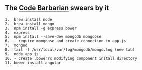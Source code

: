 ## The [Code Barbarian](http://thecodebarbarian.wordpress.com/2013/07/22/introduction-to-the-mean-stack-part-one-setting-up-your-tools/) swears by it

```
1.  brew install node
2.  brew install mongo
3.  npm install -g express bower
4.  express
5.  npm install --save-dev mongodb mongoose
6.  - require mongoose and create connection in app.js
7.  mongod
8.  tail -f /usr/local/var/log/mongodb/mongo.log (new tab)
9.  node app.js
10. - create .bowerrc modifying component install directory
11. bower install angular
```
